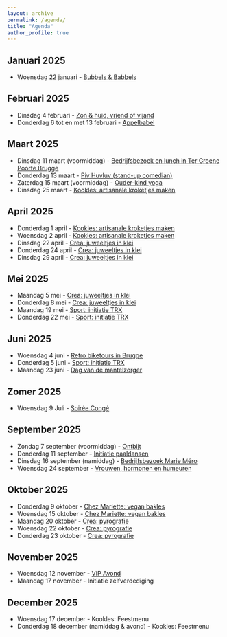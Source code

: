 ```yaml
---
layout: archive
permalink: /agenda/
title: "Agenda"
author_profile: true
---
```


## Januari 2025

- Woensdag 22 januari - [Bubbels & Babbels](/assets/media/agenda/2025-01-22-bubbels.pdf)

## Februari 2025

- Dinsdag 4 februari - [Zon & huid, vriend of vijand](/assets/media/agenda/2025-02-04-huid.pdf)
- Donderdag 6 tot en met 13 februari - [Appelbabel](/assets/media/agenda/2025-02-06-appelbabbel.jpg)

## Maart 2025

- Dinsdag 11 maart (voormiddag) - [Bedrijfsbezoek en lunch in Ter Groene Poorte Brugge](/assets/media/agenda/2025-03-11-groene-poort.pdf)
- Donderdag 13 maart - [Piv Huvluv (stand-up comedian)](/assets/media/agenda/2025-03-13-piv-huvluv.pdf)
- Zaterdag 15 maart (voormiddag) - [Ouder-kind yoga](/assets/media/agenda/2025-03-15-kinderyoga.pdf)
- Dinsdag 25 maart - [Kookles: artisanale kroketjes maken](/assets/media/agenda/2025-04-01-kroketjes.pdf)

## April 2025

- Donderdag 1 april - [Kookles: artisanale kroketjes maken](/assets/media/agenda/2025-04-01-kroketjes.pdf)
- Woensdag 2 april - [Kookles: artisanale kroketjes maken](/assets/media/agenda/2025-04-01-kroketjes.pdf)
- Dinsdag 22 april - [Crea: juweeltjes in klei](/assets/media/agenda/2025-04-22-oorbellen.pdf)
- Donderdag 24 april - [Crea: juweeltjes in klei](/assets/media/agenda/2025-04-22-oorbellen.pdf)
- Dinsdag 29 april - [Crea: juweeltjes in klei](/assets/media/agenda/2025-04-22-oorbellen.pdf)

## Mei 2025

- Maandag 5 mei - [Crea: juweeltjes in klei](/assets/media/agenda/2025-04-22-oorbellen.pdf)
- Donderdag 8 mei - [Crea: juweeltjes in klei](/assets/media/agenda/2025-04-22-oorbellen.pdf)
- Maandag 19 mei - [Sport: initiatie TRX](/assets/media/agenda/2025-05-19-TRX.pdf)
- Donderdag 22 mei - [Sport: initiatie TRX](/assets/media/agenda/2025-05-19-TRX.pdf)

## Juni 2025

- Woensdag 4 juni - [Retro biketours in Brugge](/assets/media/agenda/2025-06-04-retro-bike.pdf)
- Donderdag 5 juni - [Sport: initiatie TRX](/assets/media/agenda/2025-05-19-TRX.pdf)
- Maandag 23 juni - [Dag van de mantelzorger](/assets/media/agenda/2025-06-23-mantelzorger.pdf)

## Zomer 2025

- Woensdag 9 Juli - [Soirée Congé](/assets/media/agenda/2025-06-09-soirée-congé.pdf)

## September 2025

- Zondag 7 september (voormiddag) - [Ontbijt](/assets/media/agenda/2025-09-07-ontbijt.pdf)
- Donderdag 11 september - [Initiatie paaldansen](/assets/media/agenda/2025-09-11-paaldansen.png)
- Dinsdag 16 september (namiddag) - [Bedrijfsbezoek Marie Méro](/assets/media/agenda/2025-09-16-marie-mero.pdf)
- Woensdag 24 september - [Vrouwen, hormonen en humeuren](/assets/media/agenda/2025-09-24-hormonen.pdf)

## Oktober 2025

- Donderdag 9 oktober - [Chez Mariette: vegan bakles](/assets/media/agenda/2025-10-09-bakdemo.pdf)
- Woensdag 15 oktober - [Chez Mariette: vegan bakles](/assets/media/agenda/2025-10-09-bakdemo.pdf)
- Maandag 20 oktober - [Crea: pyrografie](/assets/media/agenda/2025-10-pyrografie.pdf)
- Woensdag 22 oktober - [Crea: pyrografie](/assets/media/agenda/2025-10-pyrografie.pdf)
- Donderdag 23 oktober - [Crea: pyrografie](/assets/media/agenda/2025-10-pyrografie.pdf)

## November 2025

- Woensdag 12 november - [VIP Avond](/assets/media/agenda/2025-11-12-vip.pdf)
- Maandag 17 november - Initiatie zelfverdediging

## December 2025

- Woensdag 17 december - Kookles: Feestmenu
- Donderdag 18 december (namiddag & avond) - Kookles: Feestmenu
